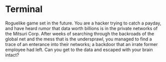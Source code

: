 # Terminal
Roguelike game set in the future. You are a hacker trying to catch a payday,
and have heard rumor that data worth billions is in the private networks of the
Mitsuri Corp. After weeks of searching through the backroads of the global net
and the mess that is the undersprawl, you managed to find a trace of an
enterance into their networks; a backdoor that an irrate former employee had
left. Can you get to the data and escaped with your brain intact?
